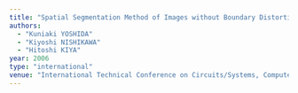 ```yaml
---
title: "Spatial Segmentation Method of Images without Boundary Distortion for DWT"
authors:
  - "Kuniaki YOSHIDA"
  - "Kiyoshi NISHIKAWA"
  - "Hitoshi KIYA"
year: 2006
type: "international"
venue: "International Technical Conference on Circuits/Systems, Computers and Communications, Vol. II, pp. WAM1-6-1, Chiang Mai, Thailand, 2006-07-12."
---
```

